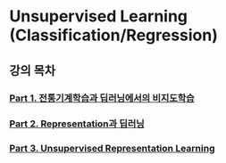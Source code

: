 # Unsupervised Learning (Classification/Regression)

## 강의 목차 
### [Part 1. 전통기계학습과 딥러닝에서의 비지도학습](https://github.com/EricChoii/lg-ai-auto-driving-radar-sensor/blob/main/unsupervised-learning/%EC%A0%84%ED%86%B5%EA%B8%B0%EA%B3%84%ED%95%99%EC%8A%B5-%EB%94%A5%EB%9F%AC%EB%8B%9D-%EB%B9%84%EC%A7%80%EB%8F%84%ED%95%99%EC%8A%B5.md)
### [Part 2. Representation과 딥러닝](https://github.com/EricChoii/lg-ai-auto-driving-radar-sensor/blob/main/unsupervised-learning/representation-dl.md)
### [Part 3. Unsupervised Representation Learning](https://github.com/EricChoii/lg-ai-auto-driving-radar-sensor/blob/main/unsupervised-learning/unsupervised-representation-learning.md)
